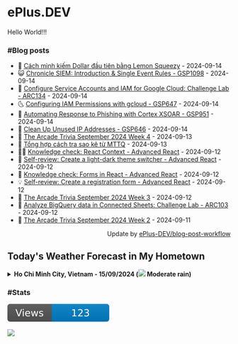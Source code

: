 # ePlus.DEV

Hello World!!!

### #Blog posts

- 🧰 [Cách mình kiếm Dollar đầu tiên bằng Lemon Squeezy](https://eplus.dev/cach-minh-kiem-dollar-dau-tien-bang-lemon-squeezy) - 2024-09-14 
- 😺 [Chronicle SIEM: Introduction &amp; Single Event Rules - GSP1098](https://eplus.dev/chronicle-siem-introduction-single-event-rules-gsp1098) - 2024-09-14 
- 🗽 [Configure Service Accounts and IAM for Google Cloud: Challenge Lab - ARC134](https://eplus.dev/configure-service-accounts-and-iam-for-google-cloud-challenge-lab-arc134) - 2024-09-14 
- 🌜 [Configuring IAM Permissions with gcloud - GSP647](https://eplus.dev/configuring-iam-permissions-with-gcloud-gsp647) - 2024-09-14 
- 📝 [Automating Response to Phishing with Cortex XSOAR - GSP951](https://eplus.dev/automating-response-to-phishing-with-cortex-xsoar-gsp951) - 2024-09-14 
- 🚀 [Clean Up Unused IP Addresses - GSP646](https://eplus.dev/clean-up-unused-ip-addresses-gsp646) - 2024-09-14 
- 💼 [The Arcade Trivia September 2024 Week 4](https://eplus.dev/the-arcade-trivia-september-2024-week-4) - 2024-09-13 
- 🦣 [Tổng hợp cách tra sao kê từ MTTQ](https://eplus.dev/tong-hop-cach-tra-sao-ke-tu-mttq) - 2024-09-13 
- 👨‍🏫 [Knowledge check: React Context - Advanced React](https://eplus.dev/knowledge-check-react-context-advanced-react) - 2024-09-12 
- 🔭 [Self-review: Create a light-dark theme switcher - Advanced React](https://eplus.dev/self-review-create-a-light-dark-theme-switcher-advanced-react) - 2024-09-12 
- 🤡 [Knowledge check: Forms in React - Advanced React](https://eplus.dev/knowledge-check-forms-in-react-advanced-react) - 2024-09-12 
- 💡 [Self-review: Create a registration form - Advanced React](https://eplus.dev/self-review-create-a-registration-form-advanced-react) - 2024-09-12 
- 🦣 [The Arcade Trivia September 2024 Week 3](https://eplus.dev/the-arcade-trivia-september-2024-week-3) - 2024-09-12 
- 💪 [Analyze BigQuery data in Connected Sheets: Challenge Lab - ARC103](https://eplus.dev/analyze-bigquery-data-in-connected-sheets-challenge-lab-arc103) - 2024-09-12 
- 🤡 [The Arcade Trivia September 2024 Week 2](https://eplus.dev/the-arcade-trivia-september-2024-week-2) - 2024-09-11 


<div align="right">
    Update by <a target="_blank" href="https://github.com/ePlus-DEV/blog-post-workflow">ePlus-DEV/blog-post-workflow</a>
</div>


## Today's Weather Forecast in My Hometown



<details>
    <summary><b>Ho Chi Minh City, Vietnam - 15/09/2024 (<img src="https://cdn.weatherapi.com/weather/64x64/day/302.png" width="25" /> Moderate rain)</b>
    </summary>

    
<table>
    <tr>
        <th>Hour</th>
        <td>00:00</td><td>01:00</td><td>02:00</td><td>03:00</td><td>04:00</td><td>05:00</td><td>06:00</td><td>07:00</td><td>08:00</td><td>09:00</td><td>10:00</td><td>11:00</td><td>12:00</td><td>13:00</td><td>14:00</td><td>15:00</td><td>16:00</td><td>17:00</td><td>18:00</td><td>19:00</td><td>20:00</td><td>21:00</td><td>22:00</td><td>23:00</td>
    </tr>
    <tr>
        <th>Weather</th>
        <td><img src="https://cdn.weatherapi.com/weather/64x64/night/176.png"></img></td><td><img src="https://cdn.weatherapi.com/weather/64x64/night/353.png"></img></td><td><img src="https://cdn.weatherapi.com/weather/64x64/night/353.png"></img></td><td><img src="https://cdn.weatherapi.com/weather/64x64/night/353.png"></img></td><td><img src="https://cdn.weatherapi.com/weather/64x64/night/353.png"></img></td><td><img src="https://cdn.weatherapi.com/weather/64x64/night/176.png"></img></td><td><img src="https://cdn.weatherapi.com/weather/64x64/day/176.png"></img></td><td><img src="https://cdn.weatherapi.com/weather/64x64/day/353.png"></img></td><td><img src="https://cdn.weatherapi.com/weather/64x64/day/176.png"></img></td><td><img src="https://cdn.weatherapi.com/weather/64x64/day/119.png"></img></td><td><img src="https://cdn.weatherapi.com/weather/64x64/day/116.png"></img></td><td><img src="https://cdn.weatherapi.com/weather/64x64/day/176.png"></img></td><td><img src="https://cdn.weatherapi.com/weather/64x64/day/176.png"></img></td><td><img src="https://cdn.weatherapi.com/weather/64x64/day/176.png"></img></td><td><img src="https://cdn.weatherapi.com/weather/64x64/day/296.png"></img></td><td><img src="https://cdn.weatherapi.com/weather/64x64/day/176.png"></img></td><td><img src="https://cdn.weatherapi.com/weather/64x64/day/122.png"></img></td><td><img src="https://cdn.weatherapi.com/weather/64x64/day/122.png"></img></td><td><img src="https://cdn.weatherapi.com/weather/64x64/night/119.png"></img></td><td><img src="https://cdn.weatherapi.com/weather/64x64/night/116.png"></img></td><td><img src="https://cdn.weatherapi.com/weather/64x64/night/116.png"></img></td><td><img src="https://cdn.weatherapi.com/weather/64x64/night/119.png"></img></td><td><img src="https://cdn.weatherapi.com/weather/64x64/night/116.png"></img></td><td><img src="https://cdn.weatherapi.com/weather/64x64/night/116.png"></img></td>
    </tr>
    <tr>
        <th>Condition</th>
        <td width="200px">Patchy rain nearby</td><td width="200px">Light rain shower</td><td width="200px">Light rain shower</td><td width="200px">Light rain shower</td><td width="200px">Light rain shower</td><td width="200px">Patchy rain nearby</td><td width="200px">Patchy rain nearby</td><td width="200px">Light rain shower</td><td width="200px">Patchy rain nearby</td><td width="200px">Cloudy </td><td width="200px">Partly Cloudy </td><td width="200px">Patchy rain nearby</td><td width="200px">Patchy rain nearby</td><td width="200px">Patchy rain nearby</td><td width="200px">Light rain</td><td width="200px">Patchy rain nearby</td><td width="200px">Overcast </td><td width="200px">Overcast </td><td width="200px">Cloudy </td><td width="200px">Partly Cloudy </td><td width="200px">Partly Cloudy </td><td width="200px">Cloudy </td><td width="200px">Partly Cloudy </td><td width="200px">Partly Cloudy </td>
    </tr>
    <tr>
        <th>Temperature</th>
        <td>24.9 °C</td><td>24.8 °C</td><td>24.9 °C</td><td>25 °C</td><td>25.3 °C</td><td>25 °C</td><td>24.7 °C</td><td>24.7 °C</td><td>24.9 °C</td><td>24.9 °C</td><td>25.9 °C</td><td>27.9 °C</td><td>28.3 °C</td><td>27.3 °C</td><td>30.1 °C</td><td>27.2 °C</td><td>27.6 °C</td><td>27.3 °C</td><td>26.1 °C</td><td>25.5 °C</td><td>25.6 °C</td><td>25.3 °C</td><td>24.9 °C</td><td>24.8 °C</td>
    </tr>
    <tr>
        <th>Wind</th>
        <td>9.7 kph</td><td>9 kph</td><td>9 kph</td><td>11.9 kph</td><td>15.8 kph</td><td>14 kph</td><td>10.1 kph</td><td>7.9 kph</td><td>12.2 kph</td><td>11.2 kph</td><td>11.9 kph</td><td>18.4 kph</td><td>18.7 kph</td><td>16.2 kph</td><td>14.4 kph</td><td>16.6 kph</td><td>15.5 kph</td><td>12.2 kph</td><td>10.1 kph</td><td>8.3 kph</td><td>6.8 kph</td><td>7.6 kph</td><td>7.6 kph</td><td>6.8 kph</td>
    </tr>
</table>


<div align="right">
    Updated at: 2024-09-15T07:46:20Z - by <a target="_blank"
        href="https://github.com/ePlus-DEV/weather-forecast">ePlus-DEV/weather-forecast</a>
</div>
</details>


### #Stats

[![Image of counter](https://github.com/ePlus-DEV/view-counter/blob/main/svg/685088620/badge.svg)](https://github.com/ePlus-DEV/view-counter/blob/main/readme/685088620/week.md)

![](https://komarev.com/ghpvc/?username=ePlus-DEV&style=for-the-badge)
